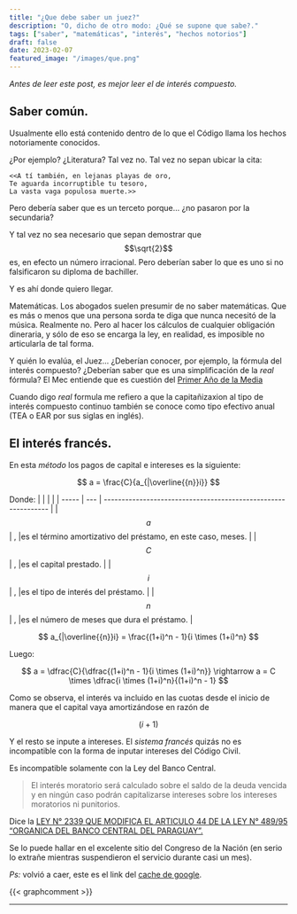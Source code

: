 ```yaml
---
title: "¿Que debe saber un juez?"
description: "O, dicho de otro modo: ¿Qué se supone que sabe?."
tags: ["saber", "matemáticas", "interés", "hechos notorios"]
draft: false
date: 2023-02-07
featured_image: "/images/que.png"
---
```


*Antes de leer este post, es mejor leer el de interés compuesto.*

## Saber común.


Usualmente ello está contenido dentro de lo que el Código llama los hechos notoriamente conocidos.

¿Por ejemplo? ¿Literatura? Tal vez no. Tal vez no sepan ubicar la cita:

```
<<A tí también, en lejanas playas de oro,
Te aguarda incorruptible tu tesoro,
La vasta vaga populosa muerte.>>
```

Pero debería saber que es un terceto porque... ¿no pasaron por la secundaria?

Y tal vez no sea necesario que sepan demostrar que $$\sqrt{2}$$ es, en efecto un número irracional. Pero deberían saber lo que es uno si no falsificaron su diploma de bachiller.

Y es ahí donde quiero llegar.

Matemáticas. Los abogados suelen presumir de no saber matemáticas. Que es más o menos que una persona sorda te diga que nunca necesitó  de la música. Realmente no. Pero al hacer los cálculos de cualquier obligación dineraria, y sólo de eso se encarga la ley, en realidad, es imposible no articularla de tal forma.

Y quién lo evalúa, el Juez...  ¿Deberían conocer, por ejemplo, la fórmula del interés compuesto? ¿Deberían saber que es una simplificación de la _real_ fórmula? El Mec entiende que es cuestión del [Primer Año de la Media](https://www.mec.gov.py/cms_v2/adjuntos/13208)

Cuando digo _real_ formula me refiero  a que la capitañizaxion al tipo de interés compuesto continuo también se conoce como tipo efectivo anual (TEA o EAR por sus siglas en inglés).

## El interés francés.

En esta _método_ los pagos de capital e intereses es la siguiente:

$$
a = \frac{C}{a_{|\overline{{n}}i}}
$$

Donde:
|       |     |                                                                |
| ----- | --- | -------------------------------------------------------------- |
| $$a$$ | ,   |es el término amortizativo del préstamo, en este caso, meses.   |
| $$C$$ | ,   |es el capital prestado.                                         |
| $$i$$ | ,   |es el tipo de interés del préstamo.                             |
| $$n$$ | ,   |es el número de meses que dura el préstamo.                     |

$$
a_{|\overline{{n}}i} = \frac{(1+i)^n - 1}{i \times (1+i)^n}
$$

Luego:

$$
a = \dfrac{C}{\dfrac{(1+i)^n - 1}{i \times (1+i)^n}} \rightarrow a = C \times \dfrac{i \times (1+i)^n}{(1+i)^n - 1}
$$

Como se observa, el interés va incluido en las cuotas desde el inicio de manera que el capital vaya amortizándose en razón de

$$
(i+1)
$$

Y el resto se inpute a intereses. El _sistema francés_ quizás no es incompatible con la forma de inputar intereses del Código Civil.

Es incompatible solamente con la Ley del Banco Central.

> El interés moratorio será calculado sobre el saldo de la deuda vencida y en ningún caso podrán capitalizarse intereses sobre los intereses moratorios ni punitorios.

Dice la [LEY N° 2339 QUE MODIFICA EL ARTICULO 44 DE LA LEY N° 489/95 “ORGANICA DEL BANCO CENTRAL DEL PARAGUAY”.](https://www.bacn.gov.py/leyes-paraguayas/5034/ley-n-2339-modifica-el-articulo-44-de-la-ley-n-48995-organica-del-banco-central-del-paraguay)

Se lo puede hallar en el excelente sitio del Congreso de la Nación (en serio lo extrañe mientras suspendieron el servicio durante casi un mes).

_Ps:_ volvió a caer, este es el link del [cache de google](http://webcache.googleusercontent.com/search?q=cache:https://www.bacn.gov.py/leyes-paraguayas/5034/ley-n-2339-modifica-el-articulo-44-de-la-ley-n-48995-organica-del-banco-central-del-paraguay&strip=1&vwsrc=0).




   {{< graphcomment >}}



















---

